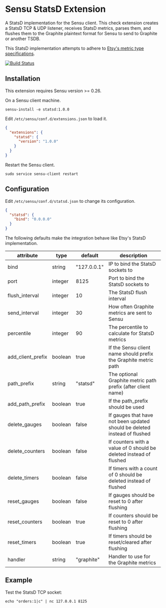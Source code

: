 # Sensu StatsD Extension

A StatsD implementation for the Sensu client. This check extension
creates a StatsD TCP & UDP listener, receives StatsD metrics, parses
them, and flushes them to the Graphite plaintext format for Sensu to
send to Graphite or another TSDB.

This StatsD implementation attempts to adhere to [Etsy's metric type
specifications](https://github.com/etsy/statsd/blob/master/docs/metric_types.md).

[![Build Status](https://travis-ci.org/sensu-extensions/sensu-extensions-statsd.svg?branch=master)](https://travis-ci.org/sensu-extensions/sensu-extensions-statsd)

## Installation

This extension requires Sensu version >= 0.26.

On a Sensu client machine.

```
sensu-install -e statsd:1.0.0
```

Edit `/etc/sensu/conf.d/extensions.json` to load it.

``` json
{
  "extensions": {
    "statsd": {
      "version": "1.0.0"
    }
  }
}
```

Restart the Sensu client.

``` shell
sudo service sensu-client restart
```

## Configuration

Edit `/etc/sensu/conf.d/statsd.json` to change its configuration.

``` json
{
  "statsd": {
    "bind": "0.0.0.0"
  }
}
```

The following defaults make the integration behave like Etsy's StatsD
implementation.

|attribute|type|default|description|
|----|----|----|---|
|bind|string|"127.0.0.1"|IP to bind the StatsD sockets to|
|port|integer|8125|Port to bind the StatsD sockets to|
|flush_interval|integer|10|The StatsD flush interval|
|send_interval|integer|30|How often Graphite metrics are sent to Sensu|
|percentile|integer|90|The percentile to calculate for StatsD metrics|
|add_client_prefix|boolean|true|If the Sensu client name should prefix the Graphite metric path|
|path_prefix|string|"statsd"|The optional Graphite metric path prefix (after client name)|
|add_path_prefix|boolean|true|If the path_prefix should be used|
|delete_gauges|boolean|false|If gauges that have not been updated should be deleted instead of flushed|
|delete_counters|boolean|false|If counters with a value of 0 should be deleted instead of flushed|
|delete_timers|boolean|false|If timers with a count of 0 should be deleted instead of flushed|
|reset_gauges|boolean|false|If gauges should be reset to 0 after flushing|
|reset_counters|boolean|true|If counters should be reset to 0 after flushing|
|reset_timers|boolean|true|If timers should be reset/cleared after flushing|
|handler|string|"graphite"|Handler to use for the Graphite metrics|

## Example

Test the StatsD TCP socket:

``` shell
echo "orders:1|c" | nc 127.0.0.1 8125
```
